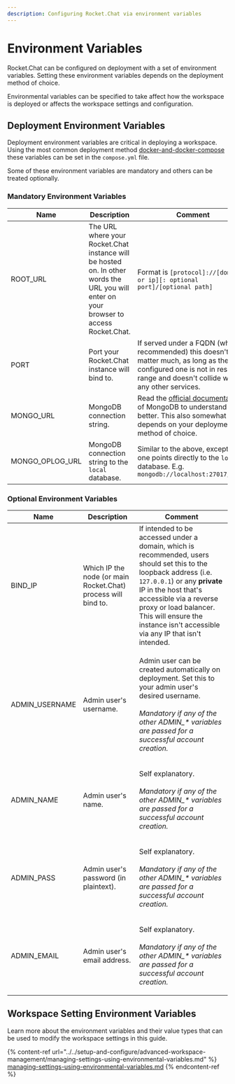 ```yaml
---
description: Configuring Rocket.Chat via environment variables
---
```


# Environment Variables

Rocket.Chat can be configured on deployment with a set of environment variables. Setting these environment variables depends on the deployment method of choice.

Environmental variables can be specified to take affect how the workspace is deployed or affects the workspace settings and configuration.

## Deployment Environment Variables

Deployment environment variables are critical in deploying a workspace. Using the most common deployment method [docker-and-docker-compose](../prepare-for-your-deployment/rapid-deployment-methods/docker-and-docker-compose/ "mention") these variables can be set in the `compose.yml` file.&#x20;

Some of these environment variables are mandatory and others can be treated optionally.

### Mandatory Environment Variables

| Name              | Description                                                                                                                             | Comment                                                                                                                                                                                              |
| ----------------- | --------------------------------------------------------------------------------------------------------------------------------------- | ---------------------------------------------------------------------------------------------------------------------------------------------------------------------------------------------------- |
| ROOT\_URL         | The URL where your Rocket.Chat instance will be hosted on. In other words the URL you will enter on your browser to access Rocket.Chat. | Format is `[protocol]://[domain or ip][: optional port]/[optional path]`                                                                                                                             |
| PORT              | Port your Rocket.Chat instance will bind to.                                                                                            | If served under a FQDN (which is recommended) this doesn't matter much, as long as the configured one is not in reserved range and doesn't collide with any other services.                          |
| MONGO\_URL        | MongoDB connection string.                                                                                                              | Read the [official documentation](https://www.mongodb.com/docs/manual/reference/connection-string/) of MongoDB to understand better. This also somewhat depends on your deployment method of choice. |
| MONGO\_OPLOG\_URL | MongoDB connection string to the `local` database.                                                                                      | Similar to the above, except this one points directly to the `local` database. E.g. `mongodb://localhost:27017/local`                                                                                |

### Optional Environment Variables

| Name            | Description                                                   | Comment                                                                                                                                                                                                                                                                                                    |
| --------------- | ------------------------------------------------------------- | ---------------------------------------------------------------------------------------------------------------------------------------------------------------------------------------------------------------------------------------------------------------------------------------------------------- |
| BIND\_IP        | Which IP the node (or main Rocket.Chat) process will bind to. | If intended to be accessed under a domain, which is recommended, users should set this to the loopback address (i.e. `127.0.0.1`) or any **private** IP in the host that's accessible via a reverse proxy or load balancer. This will ensure the instance isn't accessible via any IP that isn't intended. |
| ADMIN\_USERNAME | Admin user's username.                                        | <p>Admin user can be created automatically on deployment. Set this to your admin user's desired username.<br><br><em>Mandatory if any of the other ADMIN_* variables are passed for a successful account creation.</em></p>                                                                                |
| ADMIN\_NAME     | Admin user's name.                                            | <p>Self explanatory.<br><br><em>Mandatory if any of the other ADMIN_* variables are passed for a successful account creation.</em></p>                                                                                                                                                                     |
| ADMIN\_PASS     | Admin user's password (in plaintext).                         | <p>Self explanatory.<br><br><em>Mandatory if any of the other ADMIN_* variables are passed for a successful account creation.</em></p>                                                                                                                                                                     |
| ADMIN\_EMAIL    | Admin user's email address.                                   | <p>Self explanatory.<br><br><em>Mandatory if any of the other ADMIN_* variables are passed for a successful account creation.</em></p>                                                                                                                                                                     |

## Workspace Setting Environment Variables

Learn more about the environment variables and their value types that can be used to modify the workspace settings in this guide.

{% content-ref url="../../setup-and-configure/advanced-workspace-management/managing-settings-using-environmental-variables.md" %}
[managing-settings-using-environmental-variables.md](../../setup-and-configure/advanced-workspace-management/managing-settings-using-environmental-variables.md)
{% endcontent-ref %}
